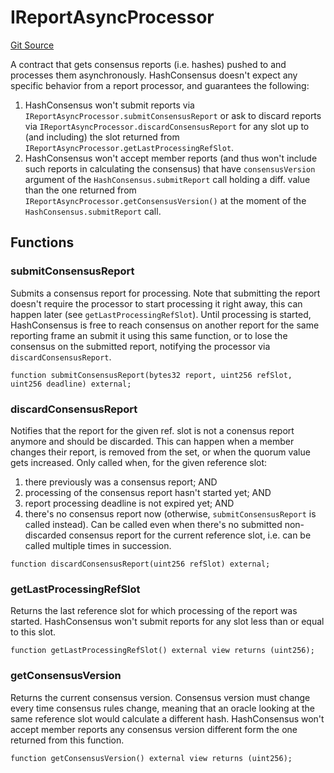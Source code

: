 # IReportAsyncProcessor
[Git Source](https://github.com/lidofinance/community-staking-module/blob/5d5ee8e87614e268bb3181747a86b3f5fe7a75e2/src/lib/base-oracle/HashConsensus.sol)

A contract that gets consensus reports (i.e. hashes) pushed to and processes them
asynchronously.
HashConsensus doesn't expect any specific behavior from a report processor, and guarantees
the following:
1. HashConsensus won't submit reports via `IReportAsyncProcessor.submitConsensusReport` or ask
to discard reports via `IReportAsyncProcessor.discardConsensusReport` for any slot up to (and
including) the slot returned from `IReportAsyncProcessor.getLastProcessingRefSlot`.
2. HashConsensus won't accept member reports (and thus won't include such reports in calculating
the consensus) that have `consensusVersion` argument of the `HashConsensus.submitReport` call
holding a diff. value than the one returned from `IReportAsyncProcessor.getConsensusVersion()`
at the moment of the `HashConsensus.submitReport` call.


## Functions
### submitConsensusReport

Submits a consensus report for processing.
Note that submitting the report doesn't require the processor to start processing it right
away, this can happen later (see `getLastProcessingRefSlot`). Until processing is started,
HashConsensus is free to reach consensus on another report for the same reporting frame an
submit it using this same function, or to lose the consensus on the submitted report,
notifying the processor via `discardConsensusReport`.


```solidity
function submitConsensusReport(bytes32 report, uint256 refSlot, uint256 deadline) external;
```

### discardConsensusReport

Notifies that the report for the given ref. slot is not a conensus report anymore
and should be discarded. This can happen when a member changes their report, is removed
from the set, or when the quorum value gets increased.
Only called when, for the given reference slot:
1. there previously was a consensus report; AND
1. processing of the consensus report hasn't started yet; AND
2. report processing deadline is not expired yet; AND
3. there's no consensus report now (otherwise, `submitConsensusReport` is called instead).
Can be called even when there's no submitted non-discarded consensus report for the current
reference slot, i.e. can be called multiple times in succession.


```solidity
function discardConsensusReport(uint256 refSlot) external;
```

### getLastProcessingRefSlot

Returns the last reference slot for which processing of the report was started.
HashConsensus won't submit reports for any slot less than or equal to this slot.


```solidity
function getLastProcessingRefSlot() external view returns (uint256);
```

### getConsensusVersion

Returns the current consensus version.
Consensus version must change every time consensus rules change, meaning that
an oracle looking at the same reference slot would calculate a different hash.
HashConsensus won't accept member reports any consensus version different form the
one returned from this function.


```solidity
function getConsensusVersion() external view returns (uint256);
```

